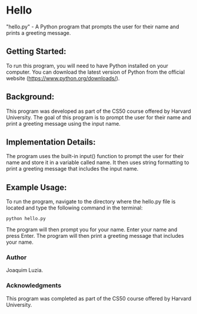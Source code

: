 # Hello
"hello.py" - A Python program that prompts the user for their name and prints a greeting message.

## Getting Started:
To run this program, you will need to have Python installed on your computer. You can download the latest version of Python from the official website (https://www.python.org/downloads/).

## Background:
This program was developed as part of the CS50 course offered by Harvard University. The goal of this program is to prompt the user for their name and print a greeting message using the input name.

## Implementation Details:
The program uses the built-in input() function to prompt the user for their name and store it in a variable called name. It then uses string formatting to print a greeting message that includes the input name.

## Example Usage:
To run the program, navigate to the directory where the hello.py file is located and type the following command in the terminal:
```
python hello.py
```
The program will then prompt you for your name. Enter your name and press Enter. The program will then print a greeting message that includes your name.

### Author
Joaquim Luzia.

### Acknowledgments
This program was completed as part of the CS50 course offered by Harvard University.

